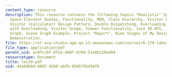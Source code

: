 ```yaml
---
content_type: resource
description: This resource contains the following topics "Realistic" Space Elevator,
  Space Elevator Quotes, Functionality, MDD, Class Hierarchy, Visitor Design Pattern,
  Visitor (Calculator) Design Pattern, Double Dispatching, Overloading, Double Dispatching
  with Overloading, Visitor Usage, Viewer Functionality, Java 3D API, Java 3D Scene
  Graph, Scene Graph Example, Project "Report", Nine Stages of My Design Project,
  Demonstration.
file: https://ol-ocw-studio-app-qa.s3.amazonaws.com/courses/6-170-laboratory-in-software-engineering-fall-2005/d4a6900d660f9280abfb6505795d58f6_lec20.pdf
file_type: application/pdf
parent_uid: ac8fccbf-8fe2-680f-8769-51e8b210ad94
resourcetype: Document
title: lec20.pdf
uid: d4a6900d-660f-9280-abfb-6505795d58f6
---
```

